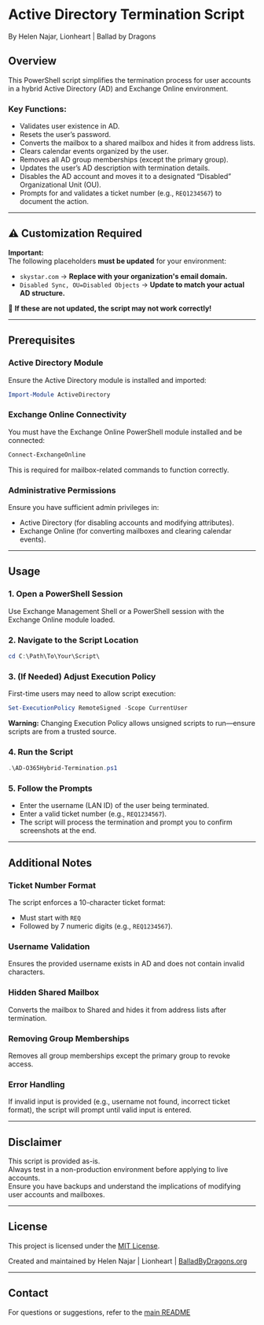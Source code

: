 # **Active Directory Termination Script**
By Helen Najar, Lionheart | Ballad by Dragons

## **Overview**

This PowerShell script simplifies the termination process for user accounts in a hybrid Active Directory (AD) and Exchange Online environment.

### **Key Functions:**
- Validates user existence in AD.
- Resets the user’s password.
- Converts the mailbox to a shared mailbox and hides it from address lists.
- Clears calendar events organized by the user.
- Removes all AD group memberships (except the primary group).
- Updates the user’s AD description with termination details.
- Disables the AD account and moves it to a designated “Disabled” Organizational Unit (OU).
- Prompts for and validates a ticket number (e.g., `REQ1234567`) to document the action.

---

## ⚠️ **Customization Required**
**Important:**  
The following placeholders **must be updated** for your environment:  

- `skystar.com` → **Replace with your organization's email domain.**  
- `Disabled Sync, OU=Disabled Objects` → **Update to match your actual AD structure.**  

📌 **If these are not updated, the script may not work correctly!**  

---

## **Prerequisites**

### **Active Directory Module**
Ensure the Active Directory module is installed and imported:
```powershell
Import-Module ActiveDirectory
```

### **Exchange Online Connectivity**
You must have the Exchange Online PowerShell module installed and be connected:
```powershell
Connect-ExchangeOnline
```
This is required for mailbox-related commands to function correctly.

### **Administrative Permissions**
Ensure you have sufficient admin privileges in:
- Active Directory (for disabling accounts and modifying attributes).
- Exchange Online (for converting mailboxes and clearing calendar events).

---

## **Usage**

### **1. Open a PowerShell Session**
Use Exchange Management Shell or a PowerShell session with the Exchange Online module loaded.

### **2. Navigate to the Script Location**
```powershell
cd C:\Path\To\Your\Script\
```

### **3. (If Needed) Adjust Execution Policy**
First-time users may need to allow script execution:
```powershell
Set-ExecutionPolicy RemoteSigned -Scope CurrentUser
```
**Warning:** Changing Execution Policy allows unsigned scripts to run—ensure scripts are from a trusted source.

### **4. Run the Script**
```powershell
.\AD-O365Hybrid-Termination.ps1
```

### **5. Follow the Prompts**
- Enter the username (LAN ID) of the user being terminated.
- Enter a valid ticket number (e.g., `REQ1234567`).
- The script will process the termination and prompt you to confirm screenshots at the end.

---

## **Additional Notes**

### **Ticket Number Format**
The script enforces a 10-character ticket format:
- Must start with `REQ`
- Followed by 7 numeric digits (e.g., `REQ1234567`).

### **Username Validation**
Ensures the provided username exists in AD and does not contain invalid characters.

### **Hidden Shared Mailbox**
Converts the mailbox to Shared and hides it from address lists after termination.

### **Removing Group Memberships**
Removes all group memberships except the primary group to revoke access.

### **Error Handling**
If invalid input is provided (e.g., username not found, incorrect ticket format), the script will prompt until valid input is entered.

---

## **Disclaimer**
This script is provided as-is.  
Always test in a non-production environment before applying to live accounts.  
Ensure you have backups and understand the implications of modifying user accounts and mailboxes.

---

## **License**
This project is licensed under the [MIT License](https://github.com/balladbydragons/Exchange-Hybrid-Tools/blob/main/LICENSE.md).

Created and maintained by Helen Najar | Lionheart | [BalladByDragons.org](https://www.balladbydragons.org)

---

## **Contact**
For questions or suggestions, refer to the [main README](https://github.com/balladbydragons/Exchange-Hybrid-Tools/blob/main/README.md)